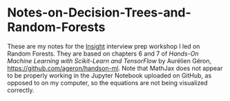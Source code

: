 # Notes-on-Decision-Trees-and-Random-Forests
These are my notes for the [Insight](https://www.insightdata.ai/) interview prep workshop I led on Random Forests. They are based on chapters 6 and 7 of *Hands-On Machine Learning with Scikit-Learn and TensorFlow* by Aur&eacute;lien G&eacute;ron, https://github.com/ageron/handson-ml. Note that MathJax does not appear to be properly working in the Jupyter Notebook uploaded on GitHub, as opposed to on my computer, so the equations are not being visualized correctly.
